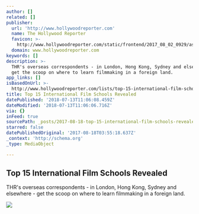 ```yaml
---
author: []
related: []
publisher:
  url: 'http://www.hollywoodreporter.com'
  name: The Hollywood Reporter
  favicon: >-
    http://www.hollywoodreporter.com/static/frontend/2017_08_02_0929/assets/images/brand/favicon.ico
  domain: www.hollywoodreporter.com
keywords: []
description: >-
  THR's overseas correspondents - in London, Hong Kong, Sydney and elsewhere -
  get the scoop on where to learn filmmaking in a foreign land.
app_links: []
isBasedOnUrl: >-
  http://www.hollywoodreporter.com/lists/top-15-international-film-schools-revealed-1029763
title: Top 15 International Film Schools Revealed
datePublished: '2018-07-13T11:06:08.459Z'
dateModified: '2018-07-13T11:06:06.716Z'
via: {}
inFeed: true
sourcePath: _posts/2017-08-18-top-15-international-film-schools-revealed.md
starred: false
datePublishedOriginal: '2017-08-18T03:55:18.637Z'
_context: 'http://schema.org'
_type: MediaObject

---
```

<article style=""><h1>Top 15 International Film Schools Revealed</h1><p>THR's overseas correspondents - in London, Hong Kong, Sydney and elsewhere - get the scoop on where to learn filmmaking in a foreign land.</p><img src="http://cdn4.thr.com/sites/default/files/2017/08/beijing_film_academy_entrance_exam.jpg" /></article>